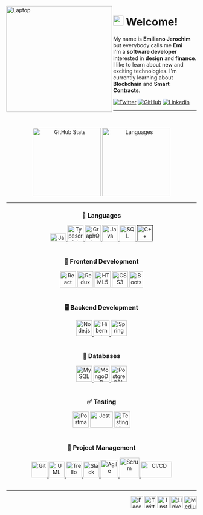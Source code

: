 <a href="https://emijerochim.github.io/emijerochim/" target="_blank"><img align="left" alt="Laptop" width="280px" src="https://img.icons8.com/bubbles/2x/laptop.png"/></a>

# <img src="https://user-images.githubusercontent.com/5679180/79618120-0daffb80-80be-11ea-819e-d2b0fa904d07.gif" width="27px"> Welcome!

My name is **Emiliano Jerochim** but everybody calls me **Emi**
<br>
I'm a **software developer** interested in **design** and **finance**. I like to learn about new and exciting technologies. I'm currently learning about **Blockchain** and **Smart Contracts**.

[![Twitter](https://img.shields.io/twitter/follow/emijerochim?style=social)](https://twitter.com/emijerochim)
[![GitHub](https://img.shields.io/github/followers/emijerochim?label=follow&style=social)](https://github.com/emijerochim)
[![Linkedin](https://img.shields.io/badge/-Emi_Jerochim-blue?style=flat-square&logo=Linkedin&logoColor=white&link=https://www.linkedin.com/in/emijerochim/)](https://www.linkedin.com/in/emijerochim/)
<br>

___
<br>
<p align="center">
  <img alt="GitHub Stats" height="180px" src="https://github-readme-stats.vercel.app/api?username=emijerochim&show_icons=true&hide=stars,issues&theme=merko&line_height=27&count_private=true"/>
  <img alt="Languages" height="180px" src="https://github-readme-stats.vercel.app/api/top-langs/?username=emijerochim&langs_count=3&theme=merko"/>
</p>

___
<div class="type_wrap" align="center">
    <h3 align="center">💬 Languages</h3>
    <a href="https://developer.mozilla.org/en-US/docs/Web/JavaScript" title="JavaScript">
        <img src="https://github.com/tomchen/stack-icons/blob/master/logos/javascript.svg" alt="JavaScript" width="42px" height="20px">
    </a>
    <a href="https://www.typescriptlang.org/" title="Typescript">
        <img src="https://github.com/tomchen/stack-icons/blob/master/logos/typescript-icon.svg" alt="Typescript" width="42px" height="42px">
    </a>
    <a href="https://graphql.org/" title="GraphQL">
        <img src="https://github.com/tomchen/stack-icons/blob/master/logos/graphql.svg" alt="GraphQL" width="42px" height="42px">
    </a>
    <a href="https://www.java.com/" title="Java">
        <img src="https://github.com/tomchen/stack-icons/blob/master/logos/java.svg" alt="Java" width="42px" height="42px">
    </a>
    <a href='https://svgshare.com/s/WMK'>
        <img src='https://svgshare.com/i/WMK.svg' alt="SQL" width="42px"height="42px" />
    </a>
    <a href='' title="C++">
        <img src="https://github.com/get-icon/geticon/blob/master/icons/c-plusplus.svg" alt="C++" width="42px" height="42px">
    </a>
    <br>
    <br>
</div>

<div class="type_wrap" align="center">
    <h3 align="center">📱 Frontend Development</h3>
    <a href="https://reactjs.org/" title="React">
        <img src="https://github.com/tomchen/stack-icons/blob/master/logos/react.svg" alt="React" width="42px" height="42px">
    </a>
    <a href="https://redux.js.org/" title="Redux">
        <img src="https://github.com/tomchen/stack-icons/blob/master/logos/redux.svg" alt="Redux" width="42px" height="42px">
    </a>
    <a href="https://www.w3.org/TR/html5/" title="HTML5">
        <img src="https://github.com/tomchen/stack-icons/blob/master/logos/html-5.svg" alt="HTML5"  width="42px" height="42px">
    </a>
    <a href="https://www.w3.org/TR/CSS/" title="CSS3">
        <img src="https://github.com/tomchen/stack-icons/blob/master/logos/css-3.svg" alt="CSS3" width="42px" height="42px">
    </a>
    <a href="https://getbootstrap.com/" title="Bootstrap">
        <img src="https://github.com/get-icon/geticon/blob/master/icons/bootstrap.svg" alt="Bootstrap" width="36px" height="42px">
    </a>
    <br>
    <br>
</div>

<div class="type_wrap" align="center">
    <h3 align="center">🖥️ Backend Development</h3>
    <a href="https://nodejs.org/" title="Node.js">
        <img src="https://github.com/tomchen/stack-icons/blob/master/logos/nodejs-icon.svg" alt="Node.js" width="42px" height="42px">
    </a>
    <a href="https://expressjs.com/" title="Express"
       <img src="https://github.com/tomchen/stack-icons/blob/master/logos/express.svg" alt="Express" width="144" height="42px">
    </a>
    <a href="https://hibernate.org" title="Hibernate">
        <img src="https://github.com/get-icon/geticon/blob/master/icons/hibernate.svg" alt="Hibernate" width="42px" height="42px">
    </a> 
    <a href="https://spring.io/" title="Spring">
        <img src="https://github.com/tomchen/stack-icons/blob/master/logos/spring.svg" alt="Spring" width="42px" height="42px">
    </a>
    <br>
    <br>
</div>

<div class="type_wrap" align="center">
    <h3 align="center">💾 Databases</h3>
    <a href="https://dev.mysql.com/" title="MySQL">
        <img src="https://github.com/tomchen/stack-icons/blob/master/logos/mysql.svg" alt="MySQL" width="42px" height="42px">
    </a>
    <a href="https://www.mongodb.com/" title="MongoDB">
        <img src="https://github.com/get-icon/geticon/blob/master/icons/mongodb-icon.svg" alt="MongoDB" width="42px" height="42px">
    </a>
    <a href="https://www.postgresql.org/" title="PostgreSQL">
        <img src="https://github.com/tomchen/stack-icons/blob/master/logos/postgresql.svg" alt="PostgreSQL" width="42px" height="42px">
    </a>
    <br>
    <br>
</div>

<!-- 
<div class="type_wrap" align="center">
    <h3 align="center">📦 Deploy</h3>
    <a href="https://aws.amazon.com/" title="AWS">
        <img src="https://github.com/get-icon/geticon/blob/master/icons/aws.svg" alt="AWS" width="42px" height="42px">
    </a>
    <a href="https://www.digitalocean.com/" title="DigitalOcean">
        <img src="https://github.com/get-icon/geticon/blob/master/icons/digital-ocean.svg" alt="DigitalOcean" width="42px" height="42px">
    </a>
    <a href="https://cloud.google.com/" title="Google Cloud">
        <img src="https://github.com/get-icon/geticon/blob/master/icons/google-cloud.svg" alt="Google" width="42px" height="42px">
    </a>
    <a href="https://webpack.js.org/" title="Webpack">
        <img src="https://github.com/get-icon/geticon/blob/master/icons/webpack.svg" alt="Webpack" width="42px" height="42px">
    </a>
    <a href="https://www.docker.com" title="Docker">
        <img src="https://github.com/get-icon/geticon/blob/master/icons/docker-icon.svg" alt="Docker" width="42px" height="42px">
    </a>
    <a href="https://redis.io/" title="Redis">
        <img src="https://github.com/get-icon/geticon/blob/master/icons/redis.svg" alt="Redis" width="42px" height="42px">
    </a>
    <br>
    <br>
-->
<div class="type_wrap" align="center">
    <h3 align="center">✅ Testing</h3>
    <a href="https://www.postman.com/" title="Postman">
        <img src="https://github.com/get-icon/geticon/blob/master/icons/postman.svg" alt="Postman" width="42px" height="42px">
     </a>
    <a href="https://jestjs.io/" title="Jest">
        <img src="https://github.com/get-icon/geticon/blob/master/icons/jest.svg" alt="Jest" width="60px" height="42px">
    </a>
    <a href="https://testing-library.com/" title="Testing Library">
        <img src="https://testing-library.com/img/octopus-64x64.png" alt="Testing Library" width="42px" height="42px">
    </a>
    <br>
    <br>
</div>

<div class="type_wrap" align="center">
    <h3 align="center">👥 Project Management</h3>
    <a href="https://git-scm.com/" title="Git">
      <img src="https://github.com/tomchen/stack-icons/blob/master/logos/git-icon.svg" alt="Git" width="42px" height="42px">
    </a>
    <a href="https://www.uml.org/" title="UML">
    <img src="https://svgshare.com/i/WQG.svg" alt="UML" width="42px" height="42px">
    </a>
    <a href="https://trello.com/" title="Trello">
        <img src="https://image.flaticon.com/icons/png/512/1313/1313644.png" alt="Trello" width="42px" height="42px">
    </a>
    <a href="https://slack.com/" title="Slack">
        <img src="https://github.com/get-icon/geticon/blob/master/icons/slack-icon.svg" alt="Slack" width="42px" height="42px">
    </a>
    <a href="https://en.wikipedia.org/wiki/Agile_software_development" title="Agile">
        <img src="https://cdn.iconscout.com/icon/premium/png-256-thumb/agile-2534713-2129528.png" alt="Agile" width="46px" height="46px">
    </a>
    <a href="https://www.scrum.org/" title="Scrum">
        <img src="https://svgshare.com/i/WQZ.svg" alt="Scrum" width="52px" height="52px">
    </a>
    <a href="https://en.wikipedia.org/wiki/CI/CD" title="CI/CD">
        <img src="https://user-images.githubusercontent.com/29706515/115298440-dbebcd80-a133-11eb-8f73-905f01726ff0.png" alt="CI/CD" width="82px" height="42px">
    </a>
    <br>
    <br>
</div>

___

<div class="footer" align="center">
    <a href="https://medium.com/@emijerochim" target="_blank">
        <img align="right" alt="Medium" width="34px" src="https://github.com/tomchen/stack-icons/blob/master/logos/medium.svg"/>
    </a>
    <a href="https://www.linkedin.com/in/emijerochim/" target="_blank">
        <img align="right" alt="LinkedIn" width="32px" src="https://cdn1.iconfinder.com/data/icons/logotypes/32/square-linkedin-512.png"/>
    </a>
    <a href="https://www.instagram.com/emijerochim/" target="_blank">
        <img align="right" alt="Instagram" width="32px" src="https://cdn2.iconfinder.com/data/icons/social-media-2285/512/1_Instagram_colored_svg_1-512.png"/>
    </a>
    <a href="https://www.twitter.com/emijerochim/" target="_blank">
        <img align="right" alt="Twitter" width="32px" src="https://cdn2.iconfinder.com/data/icons/social-media-2285/512/1_Twitter3_colored_svg-512.png"/>
    </a>
    <a href="https://www.facebook.com/emijerochim/" target="_blank">
        <img align="right" alt="Facebook" width="32px" src="https://cdn1.iconfinder.com/data/icons/social-media-2285/512/Colored_Facebook3_svg-512.png"/>
    </a>
</div>
